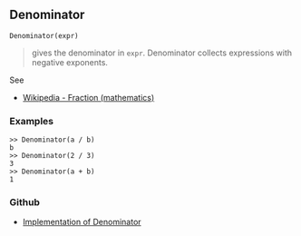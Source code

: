 ## Denominator

```
Denominator(expr)
```

> gives the denominator in `expr`. Denominator collects expressions with negative exponents.

See
* [Wikipedia - Fraction (mathematics)](https://en.wikipedia.org/wiki/Fraction_(mathematics))

### Examples

```
>> Denominator(a / b)
b
>> Denominator(2 / 3)
3
>> Denominator(a + b)
1
```

### Github

* [Implementation of Denominator](https://github.com/axkr/symja_android_library/blob/master/symja_android_library/matheclipse-core/src/main/java/org/matheclipse/core/builtin/Algebra.java#L1222) 

